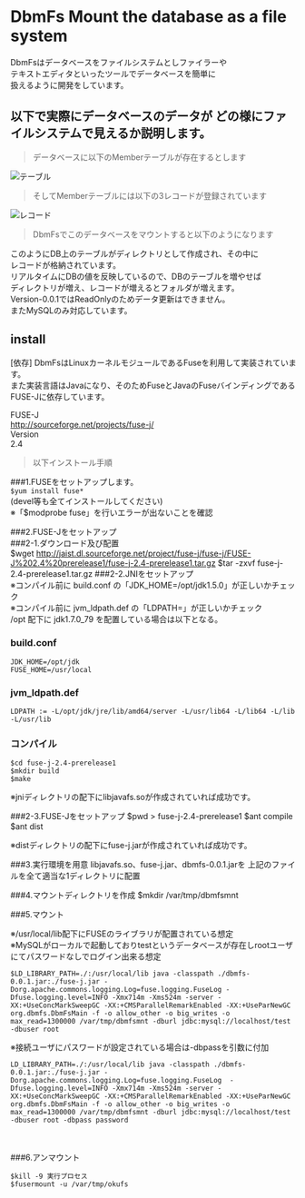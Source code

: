 # DbmFs Mount the database as a file system

DbmFsはデータベースをファイルシステムとしファイラーや  
テキストエディタといったツールでデータベースを簡単に  
扱えるように開発をしています。

## 以下で実際にデータベースのデータが どの様にファイルシステムで見えるか説明します。

> データベースに以下のMemberテーブルが存在するとします

![テーブル](/Users/okuyamaoo/work/java/DBFS/img/pic1.png)

> そしてMemberテーブルには以下の3レコードが登録されています

![レコード](/Users/okuyamaoo/work/java/DBFS/img/pic2.png)

> DbmFsでこのデータベースをマウントすると以下のようになります

このようにDB上のテーブルがディレクトリとして作成され、その中に  
レコードが格納されています。  
リアルタイムにDBの値を反映しているので、DBのテーブルを増やせば  
ディレクトリが増え、レコードが増えるとフォルダが増えます。  
Version-0.0.1ではReadOnlyのためデータ更新はできません。  
またMySQLのみ対応しています。

## install

[依存]
DbmFsはLinuxカーネルモジュールであるFuseを利用して実装されています。  
また実装言語はJavaになり、そのためFuseとJavaのFuseバインディングである  
FUSE-Jに依存しています。

FUSE-J  
http://sourceforge.net/projects/fuse-j/  
Version  
2.4  

> 以下インストール手順

###1.FUSEをセットアップします。  
`$yum install fuse*`  
(devel等も全てインストールしてください)  
※「$modprobe fuse」を行いエラーが出ないことを確認  

###2.FUSE-Jをセットアップ  
###2-1.ダウンロード及び配置  
    $wget http://jaist.dl.sourceforge.net/project/fuse-j/fuse-j/FUSE-J%202.4%20prerelease1/fuse-j-2.4-prerelease1.tar.gz
    $tar -zxvf fuse-j-2.4-prerelease1.tar.gz
###2-2.JNIをセットアップ  
※コンパイル前に build.conf の「JDK_HOME=/opt/jdk1.5.0」が正しいかチェック  
※コンパイル前に jvm_ldpath.def の「LDPATH=」が正しいかチェック  
/opt 配下に jdk1.7.0_79 を配置している場合は以下となる。  

### build.conf

    JDK_HOME=/opt/jdk
    FUSE_HOME=/usr/local
### jvm_ldpath.def

    LDPATH := -L/opt/jdk/jre/lib/amd64/server -L/usr/lib64 -L/lib64 -L/lib -L/usr/lib
### コンパイル
    $cd fuse-j-2.4-prerelease1
    $mkdir build
    $make

※jniディレクトリの配下にlibjavafs.soが作成されていれば成功です。  

###2-3.FUSE-Jをセットアップ
    $pwd
    > fuse-j-2.4-prerelease1
    $ant compile
    $ant dist

※distディレクトリの配下にfuse-j.jarが作成されていれば成功です。

###3.実行環境を用意
libjavafs.so、fuse-j.jar、dbmfs-0.0.1.jarを
上記のファイルを全て適当な1ディレクトリに配置

###4.マウントディレクトリを作成
    $mkdir /var/tmp/dbmfsmnt

###5.マウント

※/usr/local/lib配下にFUSEのライブラリが配置されている想定  
※MySQLがローカルで起動しておりtestというデータベースが存在しrootユーザにてパスワードなしでログイン出来る想定

    $LD_LIBRARY_PATH=./:/usr/local/lib java -classpath ./dbmfs-0.0.1.jar:./fuse-j.jar -Dorg.apache.commons.logging.Log=fuse.logging.FuseLog -Dfuse.logging.level=INFO -Xmx714m -Xms524m -server -XX:+UseConcMarkSweepGC -XX:+CMSParallelRemarkEnabled -XX:+UseParNewGC org.dbmfs.DbmFsMain -f -o allow_other -o big_writes -o max_read=1300000 /var/tmp/dbmfsmnt -dburl jdbc:mysql://localhost/test -dbuser root  

※接続ユーザにパスワードが設定されている場合は-dbpassを引数に付加  

    LD_LIBRARY_PATH=./:/usr/local/lib java -classpath ./dbmfs-0.0.1.jar:./fuse-j.jar -Dorg.apache.commons.logging.Log=fuse.logging.FuseLog  -Dfuse.logging.level=INFO -Xmx714m -Xms524m -server -XX:+UseConcMarkSweepGC -XX:+CMSParallelRemarkEnabled -XX:+UseParNewGC org.dbmfs.DbmFsMain -f -o allow_other -o big_writes -o max_read=1300000 /var/tmp/dbmfsmnt -dburl jdbc:mysql://localhost/test -dbuser root -dbpass password  

　  

###6.アンマウント

    $kill -9 実行プロセス
    $fusermount -u /var/tmp/okufs
